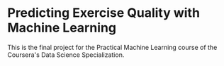 # Predicting Exercise Quality with Machine Learning

This is the final project for the Practical Machine Learning course of the Coursera's Data Science Specialization.
